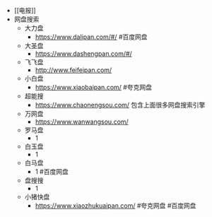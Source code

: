 - [[电报]]
- 网盘搜索
    - 大力盘
        - https://www.dalipan.com/#/  #百度网盘
    - 大圣盘
        - https://www.dashengpan.com/#/
    - 飞飞盘
        - http://www.feifeipan.com/
    - 小白盘
        - https://www.xiaobaipan.com/ #夸克网盘
    - 超能搜
        - https://www.chaonengsou.com/ 包含上面很多网盘搜索引擎
    - 万网盘
        - https://www.wanwangsou.com/
    - 罗马盘
        - 1
    - 白玉盘
        - 1
    - 白马盘
        - 1 #百度网盘
    - 盘搜搜
        - 1
    - 小猪快盘
        - https://www.xiaozhukuaipan.com/ #夸克网盘 #百度网盘
